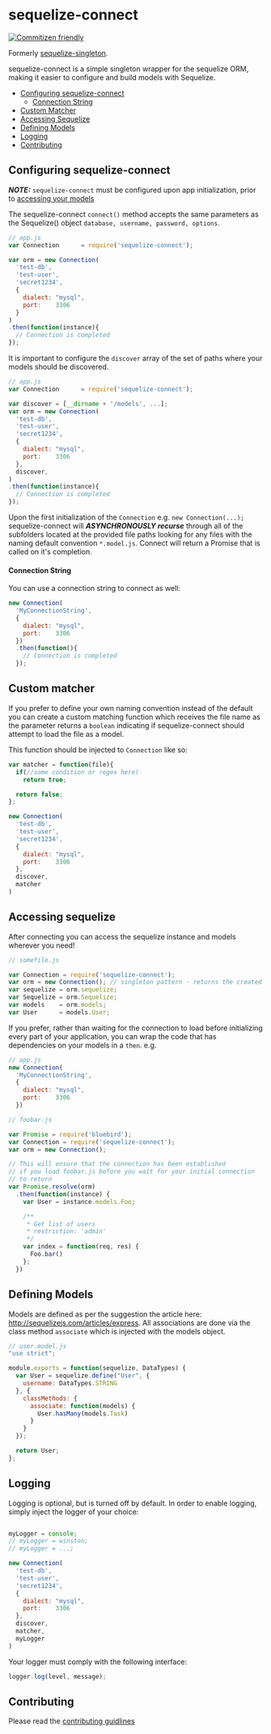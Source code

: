 # sequelize-connect
[![Commitizen friendly](https://img.shields.io/badge/commitizen-friendly-brightgreen.svg)](http://commitizen.github.io/cz-cli/)

Formerly [sequelize-singleton](https://github.com/jspizziri/sequelize-singleton).

sequelize-connect is a simple singleton wrapper for the sequelize ORM, making it easier to configure and build models with Sequelize.

* [Configuring sequelize-connect](#configuring-sequelize-connect)
  * [Connection String](#connection-string)
* [Custom Matcher](#custom-matcher)
* [Accessing Sequelize](#accessing-sequelize)
* [Defining Models](#defining-models)
* [Logging](#logging)
* [Contributing](#contributing)

## Configuring sequelize-connect

***NOTE:*** `sequelize-connect` must be configured upon app initialization, prior to [accessing your models](#accessing-sequelize)

The  sequelize-connect `connect()` method accepts the same parameters as the Sequelize() object `database, username, password, options`.
```js
// app.js
var Connection 		= require('sequelize-connect');

var orm = new Connection(
  'test-db',
  'test-user',
  'secret1234',
  {
    dialect: "mysql",
    port:    3306
  }
)
.then(function(instance){
  // Connection is completed
});
```

It is important to configure the `discover` array of the set of paths where your models should be discovered.
```js
// app.js
var Connection 		= require('sequelize-connect');

var discover = [__dirname + '/models', ...];
var orm = new Connection(
  'test-db',
  'test-user',
  'secret1234',
  {
    dialect: "mysql",
    port:    3306
  },
  discover,
)
.then(function(instance){
  // Connection is completed
});
```
Upon the first initialization of the `Connection` e.g. `new Connection(...);` sequelize-connect will ***ASYNCHRONOUSLY recurse*** through all of the subfolders located at the provided file paths looking for any files with the naming default convention `*.model.js`. Connect will return a Promise that is called on it's completion.

#### Connection String
You can use a connection string to connect as well:

```js
new Connection(
  'MyConnectionString',
  {
    dialect: "mysql",
    port:    3306
  })
  .then(function(){
    // Connection is completed
  });
```


## Custom matcher
If you prefer to define your own naming convention instead of the default you can create a custom matching function which receives the file name as the parameter returns a `boolean` indicating if sequelize-connect should attempt to load the file as a model.

This function should be injected to `Connection` like so:

```js
var matcher = function(file){
  if(//some condition or regex here)
    return true;

  return false;
};

new Connection(
  'test-db',
  'test-user',
  'secret1234',
  {
    dialect: "mysql",
    port:    3306
  },
  discover,
  matcher
)
```


## Accessing sequelize
After connecting you can access the sequelize instance and models wherever you need!

```js
// somefile.js

var Connection = require('sequelize-connect');
var orm = new Connection(); // singleton pattern - returns the created instance
var sequelize = orm.sequelize;
var Sequelize = orm.Sequelize;
var models    = orm.models;
var User      = models.User;
```

If you prefer, rather than waiting for the connection to load before initializing every part of your application, you can wrap the code that has dependencies on your models in a `then`. e.g.


```js
// app.js
new Connection(
  'MyConnectionString',
  {
    dialect: "mysql",
    port:    3306
  })
```

```js
// foobar.js

var Promise = require('bluebird');
var Connection = require('sequelize-connect');
var orm = new Connection();

// This will ensure that the connection has been established
// if you load foobar.js before you wait for your initial connection
// to return
var Promise.resolve(orm)
  .then(function(instance) {
    var User = instance.models.Foo;

    /**
     * Get list of users
     * restriction: 'admin'
     */
    var index = function(req, res) {
      Foo.bar()
    };
  })
```

## Defining Models

Models are defined as per the suggestion the article here: http://sequelizejs.com/articles/express. All associations are done via the class method `associate` which is injected with the models object.
```js
// user.model.js
"use strict";

module.exports = function(sequelize, DataTypes) {
  var User = sequelize.define("User", {
    username: DataTypes.STRING
  }, {
    classMethods: {
      associate: function(models) {
        User.hasMany(models.Task)
      }
    }
  });

  return User;
};

```


## Logging

Logging is optional, but is turned off by default. In order to enable logging, simply inject the logger of your choice:

```js

myLogger = console;
// myLogger = winston;
// myLogger = ...;

new Connection(
  'test-db',
  'test-user',
  'secret1234',
  {
    dialect: "mysql",
    port:    3306
  },
  discover,
  matcher,
  myLogger
)
```

Your logger must comply with the following interface:

```js
logger.log(level, message);
```


## Contributing

Please read the [contributing guidlines](https://github.com/jspizziri/sequelize-connect/blob/master/CONTRIBUTING.md)
